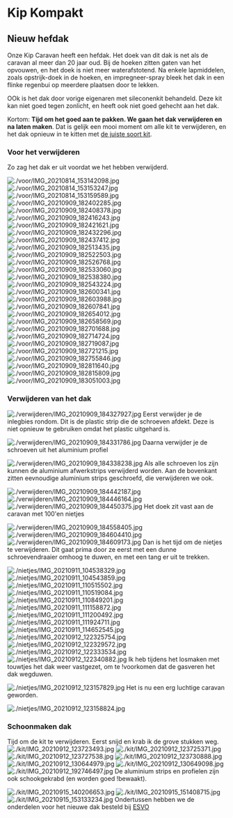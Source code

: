 # Kip Kompakt 
## Nieuw hefdak
Onze Kip Caravan heeft een hefdak. Het doek van dit dak is net als de
caravan al meer dan 20 jaar oud. Bij de hoeken zitten gaten van het
opvouwen, en het doek is niet meer waterafstotend. Na enkele lapmiddelen,
zoals opstrijk-doek in de hoeken, en impregneer-spray bleek het dak in een
flinke regenbui op meerdere plaatsen door te lekken. 

OOk is het dak door vorige eigenaren met sileconenkit behandeld. Deze kit
kan niet goed tegen zonlicht, en heeft ook niet goed gehecht aan het dak.

Kortom: **Tijd om het goed aan te pakken. We gaan het dak verwijderen en na
laten maken**. Dat is gelijk een mooi moment om alle kit te verwijderen, en
het dak opnieuw in te kitten met [de juiste soort kit](https://www.obelink.nl/dekalin-dekasyl-ms-2-afdichtingskit.html).

### Voor het verwijderen

Zo zag het dak er uit voordat we het hebben verwijderd.

![./voor/IMG_20210814_153142098.jpg](./voor/IMG_20210814_153142098.jpg)
![./voor/IMG_20210814_153153247.jpg](./voor/IMG_20210814_153153247.jpg)
![./voor/IMG_20210814_153159589.jpg](./voor/IMG_20210814_153159589.jpg)
![./voor/IMG_20210909_182402285.jpg](./voor/IMG_20210909_182402285.jpg)
![./voor/IMG_20210909_182408378.jpg](./voor/IMG_20210909_182408378.jpg)
![./voor/IMG_20210909_182416243.jpg](./voor/IMG_20210909_182416243.jpg)
![./voor/IMG_20210909_182421621.jpg](./voor/IMG_20210909_182421621.jpg)
![./voor/IMG_20210909_182432296.jpg](./voor/IMG_20210909_182432296.jpg)
![./voor/IMG_20210909_182437412.jpg](./voor/IMG_20210909_182437412.jpg)
![./voor/IMG_20210909_182513435.jpg](./voor/IMG_20210909_182513435.jpg)
![./voor/IMG_20210909_182522503.jpg](./voor/IMG_20210909_182522503.jpg)
![./voor/IMG_20210909_182526768.jpg](./voor/IMG_20210909_182526768.jpg)
![./voor/IMG_20210909_182533060.jpg](./voor/IMG_20210909_182533060.jpg)
![./voor/IMG_20210909_182538380.jpg](./voor/IMG_20210909_182538380.jpg)
![./voor/IMG_20210909_182543224.jpg](./voor/IMG_20210909_182543224.jpg)
![./voor/IMG_20210909_182600341.jpg](./voor/IMG_20210909_182600341.jpg)
![./voor/IMG_20210909_182603988.jpg](./voor/IMG_20210909_182603988.jpg)
![./voor/IMG_20210909_182607841.jpg](./voor/IMG_20210909_182607841.jpg)
![./voor/IMG_20210909_182654012.jpg](./voor/IMG_20210909_182654012.jpg)
![./voor/IMG_20210909_182658569.jpg](./voor/IMG_20210909_182658569.jpg)
![./voor/IMG_20210909_182701688.jpg](./voor/IMG_20210909_182701688.jpg)
![./voor/IMG_20210909_182714724.jpg](./voor/IMG_20210909_182714724.jpg)
![./voor/IMG_20210909_182719087.jpg](./voor/IMG_20210909_182719087.jpg)
![./voor/IMG_20210909_182721215.jpg](./voor/IMG_20210909_182721215.jpg)
![./voor/IMG_20210909_182755846.jpg](./voor/IMG_20210909_182755846.jpg)
![./voor/IMG_20210909_182811640.jpg](./voor/IMG_20210909_182811640.jpg)
![./voor/IMG_20210909_182815809.jpg](./voor/IMG_20210909_182815809.jpg)
![./voor/IMG_20210909_183051003.jpg](./voor/IMG_20210909_183051003.jpg)
### Verwijderen van het dak
![./verwijderen/IMG_20210909_184327927.jpg](./verwijderen/IMG_20210909_184327927.jpg)
Eerst verwijder je de inlegbies rondom. Dit is de plastic strip die de
 schroeven afdekt. Deze is niet opnieuw te gebruiken omdat het plastic
uitgehard is. 

![./verwijderen/IMG_20210909_184331786.jpg](./verwijderen/IMG_20210909_184331786.jpg)
Daarna verwijder je de schroeven uit het aluminium profiel

![./verwijderen/IMG_20210909_184338238.jpg](./verwijderen/IMG_20210909_184338238.jpg)
Als alle schroeven los zijn kunnen de aluminium afwerkstrips verwijderd
 worden. Aan de bovenkant zitten eevnoudige aluminium strips geschroefd, die
verwijderen we ook.

![./verwijderen/IMG_20210909_184442187.jpg](./verwijderen/IMG_20210909_184442187.jpg)
![./verwijderen/IMG_20210909_184446164.jpg](./verwijderen/IMG_20210909_184446164.jpg)
![./verwijderen/IMG_20210909_184450375.jpg](./verwijderen/IMG_20210909_184450375.jpg)
Het doek zit vast aan de caravan met 100'en nietjes

![./verwijderen/IMG_20210909_184558405.jpg](./verwijderen/IMG_20210909_184558405.jpg)
![./verwijderen/IMG_20210909_184604410.jpg](./verwijderen/IMG_20210909_184604410.jpg)
![./verwijderen/IMG_20210909_184609173.jpg](./verwijderen/IMG_20210909_184609173.jpg)
Dan is het tijd om de nietjes te verwijderen. Dit gaat prima door ze eerst
 met een dunne schroevendraaier omhoog te duwen, en met een tang er uit te
 trekken. 

![./nietjes/IMG_20210911_104538329.jpg](./nietjes/IMG_20210911_104538329.jpg)
![./nietjes/IMG_20210911_104543859.jpg](./nietjes/IMG_20210911_104543859.jpg)
![./nietjes/IMG_20210911_110515502.jpg](./nietjes/IMG_20210911_110515502.jpg)
![./nietjes/IMG_20210911_110519084.jpg](./nietjes/IMG_20210911_110519084.jpg)
![./nietjes/IMG_20210911_110849201.jpg](./nietjes/IMG_20210911_110849201.jpg)
![./nietjes/IMG_20210911_111158872.jpg](./nietjes/IMG_20210911_111158872.jpg)
![./nietjes/IMG_20210911_111200492.jpg](./nietjes/IMG_20210911_111200492.jpg)
![./nietjes/IMG_20210911_111924711.jpg](./nietjes/IMG_20210911_111924711.jpg)
![./nietjes/IMG_20210911_114652545.jpg](./nietjes/IMG_20210911_114652545.jpg)
![./nietjes/IMG_20210912_122325754.jpg](./nietjes/IMG_20210912_122325754.jpg)
![./nietjes/IMG_20210912_122329572.jpg](./nietjes/IMG_20210912_122329572.jpg)
![./nietjes/IMG_20210912_122333534.jpg](./nietjes/IMG_20210912_122333534.jpg)
![./nietjes/IMG_20210912_122340882.jpg](./nietjes/IMG_20210912_122340882.jpg)
Ik heb tijdens het losmaken met touwtjes het dak weer vastgezet, om te
!voorkomen dat de gasveren het dak wegduwen.

![./nietjes/IMG_20210912_123157829.jpg](./nietjes/IMG_20210912_123157829.jpg)
Het is nu een erg luchtige caravan geworden.

![./nietjes/IMG_20210912_123158824.jpg](./nietjes/IMG_20210912_123158824.jpg)

### Schoonmaken dak
Tijd om de kit te verwijderen. Eerst snijd en krab ik de grove stukken weg.
![./kit/IMG_20210912_123723493.jpg](./kit/IMG_20210912_123723493.jpg)
![./kit/IMG_20210912_123725371.jpg](./kit/IMG_20210912_123725371.jpg)
![./kit/IMG_20210912_123727538.jpg](./kit/IMG_20210912_123727538.jpg)
![./kit/IMG_20210912_123730888.jpg](./kit/IMG_20210912_123730888.jpg)
![./kit/IMG_20210912_130644979.jpg](./kit/IMG_20210912_130644979.jpg)
![./kit/IMG_20210912_130649098.jpg](./kit/IMG_20210912_130649098.jpg)
![./kit/IMG_20210912_192746497.jpg](./kit/IMG_20210912_192746497.jpg)
De aluminium strips en profielen zijn ook schookgekrabd (en worden goed
!bewaakt).

![./kit/IMG_20210915_140206653.jpg](./kit/IMG_20210915_140206653.jpg)
![./kit/IMG_20210915_151408715.jpg](./kit/IMG_20210915_151408715.jpg)
![./kit/IMG_20210915_153133234.jpg](./kit/IMG_20210915_153133234.jpg)
Ondertussen hebben we de onderdelen voor het nieuwe dak besteld bij [ESVO](https://www.esvocampingshop.com/nl/tentdoek-zeildoek/)

